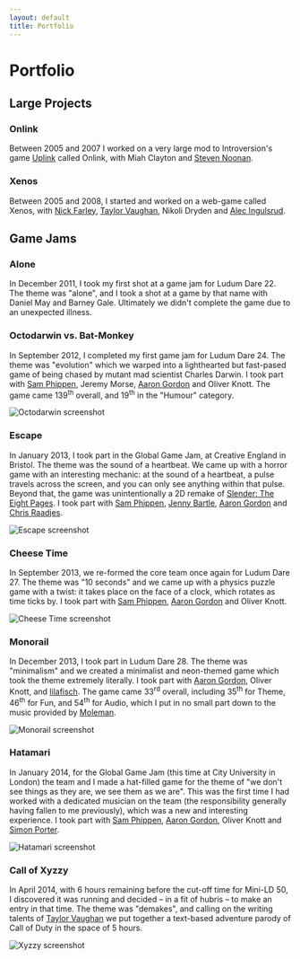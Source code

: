 ```yaml
---
layout: default
title: Portfolio
---
```


Portfolio
=========

Large Projects
--------------

### Onlink

Between 2005 and 2007 I worked on a very large mod to Introversion's game
[Uplink](http://www.introversion.co.uk/uplink/) called Onlink, with Miah
Clayton and [Steven Noonan](https://www.uplinklabs.net/).

### Xenos

Between 2005 and 2008, I started and worked on a web-game called Xenos,
with [Nick Farley](https://twitter.com/nfreader), [Taylor
Vaughan](http://taylor-vaughan.com), Nikoli Dryden and [Alec
Ingulsrud](https://twitter.com/zugok8).

Game Jams
---------

### Alone

In December 2011, I took my first shot at a game jam for Ludum Dare 22.
The theme was "alone", and I took a shot at a game by that name with Daniel
May and Barney Gale. Ultimately we didn't complete the game due to
an unexpected illness.

### Octodarwin vs. Bat-Monkey

In September 2012, I completed my first game jam for Ludum Dare 24. The
theme was "evolution" which we warped into a lighthearted but fast-pased
game of being chased by mutant mad scientist Charles Darwin. I took part
with [Sam Phippen](http://samphippen.com), Jeremy Morse, [Aaron
Gordon](http://aaronjgordon.com/) and Oliver Knott. The game came
139<sup>th</sup> overall, and 19<sup>th</sup> in the "Humour" category.

![Octodarwin
screenshot](http://www.ludumdare.com/compo/wp-content/compo2/163678/16006-shot0.png)

### Escape

In January 2013, I took part in the Global Game Jam, at Creative England in
Bristol. The theme was the sound of a heartbeat. We came up with a horror
game with an interesting mechanic: at the sound of a heartbeat, a pulse
travels across the screen, and you can only see anything within that pulse.
Beyond that, the game was unintentionally a 2D remake of [Slender: The
Eight Pages](http://www.parsecproductions.net/slender/). I took part with
[Sam Phippen](http://samphippen.com), [Jenny
Bartle](http://mud.co.uk/jenny/), [Aaron Gordon](http://aaronjgordon.com)
and [Chris Raadjes](http://chrisraadjes.blogspot.co.uk/).

![Escape
screenshot](http://2013.globalgamejam.org/sites/default/files/styles/large/public/screenshots/2013/Escape_Title.jpg)

### Cheese Time

In September 2013, we re-formed the core team once again for Ludum Dare 27.
The theme was "10 seconds" and we came up with a physics puzzle game with a
twist: it takes place on the face of a clock, which rotates as time ticks
by. I took part with [Sam Phippen](http://samphippen.com), [Aaron
Gordon](http://aaronjgordon.com) and Oliver Knott.

![Cheese Time
screenshot](http://www.ludumdare.com/compo/wp-content/compo2/273708/16006-shot1.png)

### Monorail

In December 2013, I took part in Ludum Dare 28. The theme was "minimalism"
and we created a minimalist and neon-themed game which took the theme
extremely literally. I took part with [Aaron
Gordon](http://aaronjgordon.com), Oliver Knott, and
[lilafisch](https://twitter.com/lilafisch). The game came 33<sup>rd</sup>
overall, including 35<sup>th</sup> for Theme, 46<sup>th</sup> for Fun, and
54<sup>th</sup> for Audio, which I put in no small part down to the music
provided by [Moleman](http://youtube.com/user/moleman183).

![Monorail
screenshot](http://www.ludumdare.com/compo/wp-content/compo2/308734/16006-shot0.png)

### Hatamari

In January 2014, for the Global Game Jam (this time at City University in
London) the team and I made a hat-filled game for the theme of "we don't
see things as they are, we see them as we are". This was the first time I
had worked with a dedicated musician on the team (the responsibility
generally having fallen to me previously), which was a new and interesting
experience. I took part with [Sam Phippen](http://samphippen.com), [Aaron
Gordon](http://aaronjgordon.com), Oliver Knott and [Simon
Porter](http://simonporter.com).

![Hatamari screenshot](http://i.imgur.com/eW5ZfAW.png)

### Call of Xyzzy

In April 2014, with 6 hours remaining before the cut-off time for Mini-LD
50, I discovered it was running and decided – in a fit of hubris – to make
an entry in that time. The theme was "demakes", and calling on the writing
talents of [Taylor Vaughan](http://taylor-vaughan.com) we put together a
text-based adventure parody of Call of Duty in the space of 5 hours.

![Xyzzy screenshot](http://i.imgur.com/LEMSlzz.png)

